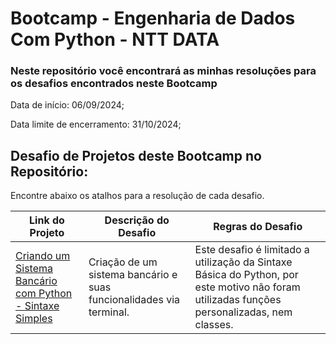 # Bootcamp - Engenharia de Dados Com Python - NTT DATA

### Neste repositório você encontrará as minhas resoluções para os desafios encontrados neste Bootcamp

Data de início: 06/09/2024;

Data limite de encerramento: 31/10/2024;

## Desafio de Projetos deste Bootcamp no Repositório:

Encontre abaixo os atalhos para a resolução de cada desafio.

| Link do Projeto                                                                                                                                                                                                                                                            |Descrição do Desafio                                                |Regras do Desafio                                                                                                                          |
| ---------------------------------------------------------------------------------------------------------------------------------------------------------------------------------------------------------------------------------------------------------------------------|--------------------------------------------------------------------|-------------------------------------------------------------------------------------------------------------------------------------------|
| [Criando um Sistema Bancário com Python - Sintaxe Simples](https://github.com/guilearns/DIO-Bootcamps-Python/tree/main/Engenharia%20de%20Dados%20com%20Python%20-%20NTT%20DATA/Sintaxe%20B%C3%A1sica%20Com%20Python/Criando%20um%20Sistema%20Banc%C3%A1rio%20com%20Python) |Criação de um sistema bancário e suas funcionalidades via terminal. |Este desafio é limitado a utilização da Sintaxe Básica do Python, por este motivo não foram utilizadas funções personalizadas, nem classes.|


